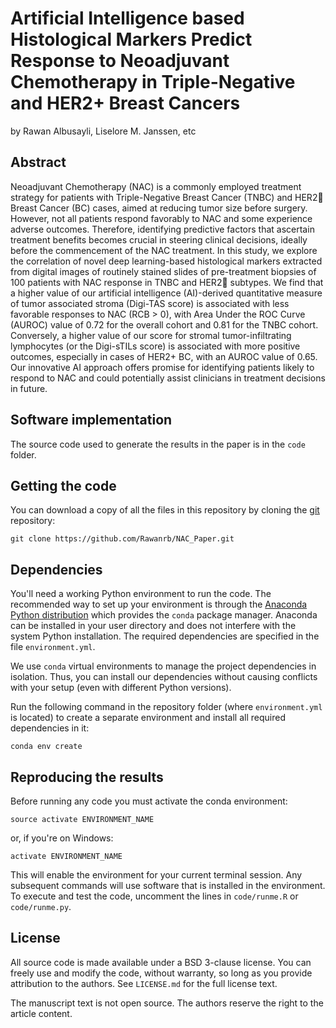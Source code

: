# Artificial Intelligence based Histological Markers Predict Response to Neoadjuvant Chemotherapy in Triple-Negative and HER2+ Breast Cancers
by
Rawan Albusayli,
Liselore M. Janssen,
etc

## Abstract
Neoadjuvant Chemotherapy (NAC) is a commonly employed treatment strategy for patients with Triple-Negative Breast Cancer (TNBC) and HER2 Breast Cancer (BC) cases, aimed at reducing tumor size before surgery. However, not all patients respond favorably to NAC and some experience adverse outcomes. Therefore, identifying predictive factors that ascertain treatment benefits becomes crucial in steering clinical decisions, ideally before the commencement of the NAC treatment. In this study, we explore the correlation of novel deep learning-based histological markers extracted from digital images of routinely stained slides of pre-treatment biopsies of 100 patients with NAC response in TNBC and HER2 subtypes. We find that a higher value of our artificial intelligence (AI)-derived quantitative measure of tumor associated stroma (Digi-TAS score) is associated with less favorable responses to NAC (RCB > 0), with Area Under the ROC Curve (AUROC) value of 0.72 for the overall cohort and 0.81 for the TNBC cohort. Conversely, a higher value of our score for stromal tumor-infiltrating lymphocytes (or the Digi-sTILs score) is associated with more positive outcomes, especially in cases of HER2+ BC, with an AUROC value of 0.65. Our innovative AI approach offers promise for identifying patients likely to respond to NAC and could potentially assist clinicians in treatment decisions in future.

## Software implementation

The source code used to generate the results in the paper is in
the `code` folder.

## Getting the code

You can download a copy of all the files in this repository by cloning the
[git](https://git-scm.com/) repository:

    git clone https://github.com/Rawanrb/NAC_Paper.git

## Dependencies

You'll need a working Python environment to run the code.
The recommended way to set up your environment is through the
[Anaconda Python distribution](https://www.anaconda.com/download/) which
provides the `conda` package manager.
Anaconda can be installed in your user directory and does not interfere with
the system Python installation.
The required dependencies are specified in the file `environment.yml`.

We use `conda` virtual environments to manage the project dependencies in
isolation.
Thus, you can install our dependencies without causing conflicts with your
setup (even with different Python versions).

Run the following command in the repository folder (where `environment.yml`
is located) to create a separate environment and install all required
dependencies in it:

    conda env create


## Reproducing the results

Before running any code you must activate the conda environment:

    source activate ENVIRONMENT_NAME

or, if you're on Windows:

    activate ENVIRONMENT_NAME

This will enable the environment for your current terminal session.
Any subsequent commands will use software that is installed in the environment.
To execute and test the code, uncomment the lines in `code/runme.R` or `code/runme.py`.

## License 

All source code is made available under a BSD 3-clause license. You can freely
use and modify the code, without warranty, so long as you provide attribution
to the authors. See `LICENSE.md` for the full license text.

The manuscript text is not open source. The authors reserve the right to the
article content.
